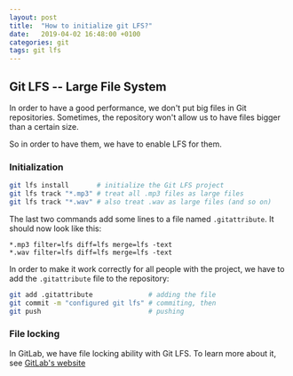```yaml
---
layout: post
title:  "How to initialize git LFS?"
date:   2019-04-02 16:48:00 +0100
categories: git
tags: git lfs
---
```

## Git LFS -- Large File System
In order to have a good performance, we don't put big files in Git repositories. Sometimes, the repository won't allow us to have files bigger than a certain size.  

So in order to have them, we have to enable LFS for them.

### Initialization

```bash 
git lfs install       # initialize the Git LFS project
git lfs track "*.mp3" # treat all .mp3 files as large files
git lfs track "*.wav" # also treat .wav as large files (and so on)
```
The last two commands add some lines to a file named ```.gitattribute```. It should now look like this:
```
*.mp3 filter=lfs diff=lfs merge=lfs -text
*.wav filter=lfs diff=lfs merge=lfs -text
```

In order to make it work correctly for all people with the project, we have to add the `.gitattribute` file to the repository:
```bash
git add .gitattribute              # adding the file 
git commit -m "configured git lfs" # commiting, then
git push                           # pushing
```
### File locking
In GitLab, we have file locking ability with Git LFS. To learn more about it, see [GitLab's website](https://docs.gitlab.com/ee/workflow/lfs/manage_large_binaries_with_git_lfs.html#file-locking)
